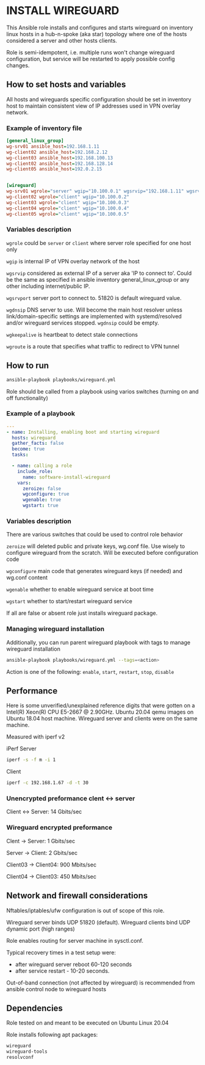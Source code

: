 # INSTALL WIREGUARD

This Ansible role installs and configures and starts wireguard on inventory linux hosts in a hub-n-spoke (aka star) topology where one of the hosts considered a server and other hosts clients.

Role is semi-idempotent, i.e. multiple runs won't change wireguard configuration, but service will be restarted to apply possible config changes.


## How to set hosts and variables
All hosts and wireguards specific configuration should be set in inventory host to maintain consistent view of IP addresses used in VPN overlay network.

### Example of inventory file
```ini
[general_linux_group]
wg-srv01 ansible_host=192.168.1.11
wg-client02 ansible_host=192.168.2.12
wg-client03 ansible_host=192.168.100.13
wg-client02 ansible_host=192.168.128.14
wg-client05 ansible_host=192.0.2.15


[wireguard]
wg-srv01 wgrole="server" wgip="10.100.0.1" wgsrvip="192.168.1.11" wgsrvport="51820" wgdnsip="8.8.8.8" wgkeepalive="30" wgroute="10.100.0.0/20"
wg-client02 wgrole="client" wgip="10.100.0.2"
wg-client03 wgrole="client" wgip="10.100.0.3"
wg-client04 wgrole="client" wgip="10.100.0.4"
wg-client05 wgrole="client" wgip="10.100.0.5"
```

### Variables description
`wgrole` could be `server` or `client` where server role specified for one host only

`wgip` is internal IP of VPN overlay network of the host

`wgsrvip` considered as external IP of a server aka 'IP to connect to'. Could be the same as specified in ansible inventory general_linux_group or any other including internet/public IP.

`wgsrvport` server port to connect to. 51820 is default wireguard value.

`wgdnsip` DNS server to use. Will become the main host resolver unless link/domain-specific settings are implemented with systemd/resolved and/or wireguard services stopped. `wgdnsip` could be empty.

`wgkeepalive` is heartbeat to detect stale connections

`wgroute` is a route that specifies what traffic to redirect to VPN tunnel

## How to run
```bash
ansible-playbook playbooks/wireguard.yml
```
Role should be called from a playbook using varios switches (turning on and off functionality)

### Example of a playbook
```yaml
---
- name: Installing, enabling boot and starting wireguard
  hosts: wireguard
  gather_facts: false
  become: true
  tasks:

  - name: calling a role
    include_role:
      name: software-install-wireguard
    vars:
      zeroize: false
      wgconfigure: true
      wgenable: true
      wgstart: true
```

### Variables description
There are various switches that could be used to control role behavior

`zeroize` will deleted public and private keys, wg.conf file. Use wisely to configure wireguard from the scratch. Will be executed before configuration code

`wgconfigure` main code that generates wireguard keys (if needed) and wg.conf content

`wgenable` whether to enable wireguard service at boot time

`wgstart` whether to start/restart wireguard service

If all are false or absent role just installs wireguard package.

### Managing wireguard installation
Additionally, you can run parent wireguard playbook with tags to manage wireguard installation
```bash
ansible-playbook playbooks/wireguard.yml --tags=<action>
```
Action is one of the following: `enable`, `start`, `restart`, `stop`, `disable`

## Performance
Here is some unverified/unexplained reference digits that were gotten on a Intel(R) Xeon(R) CPU E5-2667 @ 2.90GHz. Ubuntu 20.04 qemu images on Ubuntu 18.04 host machine. Wireguard server and clients were on the same machine.

Measured with iperf v2

iPerf Server
```bash
iperf -s -f m -i 1
```

Client
```bash
iperf -c 192.168.1.67 -d -t 30
```

### Unencrypted preformance clent <-> server
Client <-> Server: 14 Gbits/sec

### Wireguard encrypted preformance
Clent -> Server:            1 Gbits/sec

Server -> Client:           2 Gbits/sec

Client03 -> Client04:       900 Mbits/sec

Client04 -> Client03:       450 Mbits/sec


## Network and firewall considerations

Nftables/iptables/ufw configuration is out of scope of this role.

Wireguard server binds UDP 51820 (default). Wireguard clients bind UDP dynamic port (high ranges)

Role enables routing for server machine in sysctl.conf.

Typical recovery times in a test setup were:
 * after wireguard server reboot 60-120 seconds
 * after service restart - 10-20 seconds.

Out-of-band connection (not affected by wireguard) is recommended from ansible control node to wireguard hosts

## Dependencies
Role tested on and meant to be executed on Ubuntu Linux 20.04

Role installs following apt packages:
```bash
wireguard
wireguard-tools
resolvconf
```